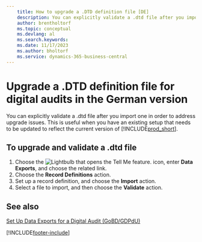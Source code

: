 ```yaml
---
    title: How to upgrade a .DTD definition file [DE]
    description: You can explicitly validate a .dtd file after you import one in order to address upgrade issues in the German version.
    author: brentholtorf
    ms.topic: conceptual
    ms.devlang: al
    ms.search.keywords:
    ms.date: 11/17/2023
    ms.author: bholtorf
    ms.service: dynamics-365-business-central
---
```

# Upgrade a .DTD definition file for digital audits in the German version

You can explicitly validate a .dtd file after you import one in order to address upgrade issues. This is useful when you have an existing setup that needs to be updated to reflect the current version of [!INCLUDE[prod_short](../../includes/prod_short.md)].  

## To upgrade and validate a .dtd file  

1. Choose the ![Lightbulb that opens the Tell Me feature.](../../media/ui-search/search_small.png "Tell me what you want to do") icon, enter **Data Exports**, and choose the related link.  
2. Choose the **Record Definitions** action.  
3. Set up a record definition, and choose the **Import** action.  
4. Select a file to import, and then choose the **Validate** action.  

## See also

[Set Up Data Exports for a Digital Audit (GoBD/GDPdU)](how-to-set-up-data-exports-for-digital-audits.md)  


[!INCLUDE[footer-include](../../includes/footer-banner.md)]
